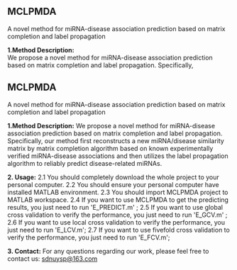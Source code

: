 ## MCLPMDA
A novel method for miRNA-disease association prediction based on matrix completion and label propagation

**1.Method Description:**<br> 
We propose a novel method for miRNA-disease association prediction based on matrix completion and label propagation. Specifically, 


## MCLPMDA
A novel method for miRNA-disease association prediction based on matrix completion and label propagation

**1.Method Description:**
We propose a novel method for miRNA-disease association prediction based on matrix completion and label propagation. Specifically, our
method first reconstructs a new miRNA/disease similarity matrix by matrix completion algorithm based on known experimentally verified 
miRNA-disease associations and then utilizes the label propagation algorithm to reliably predict disease-related miRNAs. 

**2. Usage:**
    2.1 You should completely download the whole project to your personal computer.
    2.2 You should ensure your personal computer have installed MATLAB environment.
    2.3 You should import MCLPMDA project to MATLAB workspace.
    2.4 If you want to use MCLPMDA to get the predicting results, you just need to run 'E_PREDICT.m' ;
    2.5 If you want to use global cross validation to verify the performance, you just need to run 'E_GCV.m' ;
    2.6 If you want to use local cross validation to verify the performance, you just need to run 'E_LCV.m';
    2.7 If you want to use fivefold cross validation to verify the performance, you just need to run 'E_FCV.m';

**3. Contact:**
For any questions regarding our work, please feel free to contact us: sdnuysp@163.com
